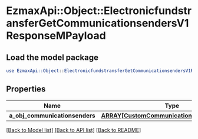 # EzmaxApi::Object::ElectronicfundstransferGetCommunicationsendersV1ResponseMPayload

## Load the model package
```perl
use EzmaxApi::Object::ElectronicfundstransferGetCommunicationsendersV1ResponseMPayload;
```

## Properties
Name | Type | Description | Notes
------------ | ------------- | ------------- | -------------
**a_obj_communicationsenders** | [**ARRAY[CustomCommunicationsenderResponse]**](CustomCommunicationsenderResponse.md) |  | 

[[Back to Model list]](../README.md#documentation-for-models) [[Back to API list]](../README.md#documentation-for-api-endpoints) [[Back to README]](../README.md)


